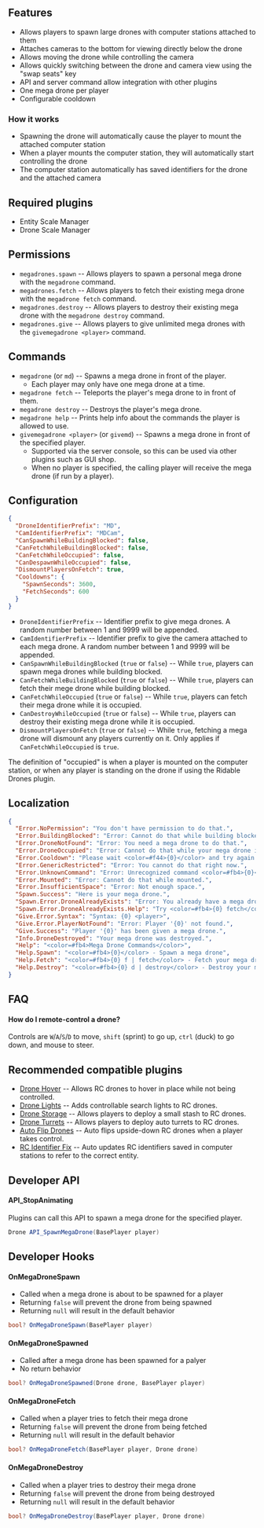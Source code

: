 ## Features

- Allows players to spawn large drones with computer stations attached to them
- Attaches cameras to the bottom for viewing directly below the drone
- Allows moving the drone while controlling the camera
- Allows quickly switching between the drone and camera view using the "swap seats" key
- API and server command allow integration with other plugins
- One mega drone per player
- Configurable cooldown

### How it works

- Spawning the drone will automatically cause the player to mount the attached computer station
- When a player mounts the computer station, they will automatically start controlling the drone
- The computer station automatically has saved identifiers for the drone and the attached camera

## Required plugins

- Entity Scale Manager
- Drone Scale Manager

## Permissions

- `megadrones.spawn` -- Allows players to spawn a personal mega drone with the `megadrone` command.
- `megadrones.fetch` -- Allows players to fetch their existing mega drone with the `megadrone fetch` command.
- `megadrones.destroy` -- Allows players to destroy their existing mega drone with the `megadrone destroy` command.
- `megadrones.give` -- Allows players to give unlimited mega drones with the `givemegadrone <player>` command.

## Commands

- `megadrone` (or `md`) -- Spawns a mega drone in front of the player.
  - Each player may only have one mega drone at a time.
- `megadrone fetch` -- Teleports the player's mega drone to in front of them.
- `megadrone destroy` -- Destroys the player's mega drone.
- `megadrone help` -- Prints help info about the commands the player is allowed to use.
- `givemegadrone <player>` (or `givemd`) -- Spawns a mega drone in front of the specified player.
  - Supported via the server console, so this can be used via other plugins such as GUI shop.
  - When no player is specified, the calling player will receive the mega drone (if run by a player).

## Configuration

```json
{
  "DroneIdentifierPrefix": "MD",
  "CamIdentifierPrefix": "MDCam",
  "CanSpawnWhileBuildingBlocked": false,
  "CanFetchWhileBuildingBlocked": false,
  "CanFetchWhileOccupied": false,
  "CanDespawnWhileOccupied": false,
  "DismountPlayersOnFetch": true,
  "Cooldowns": {
    "SpawnSeconds": 3600,
    "FetchSeconds": 600
  }
}
```

- `DroneIdentifierPrefix` -- Identifier prefix to give mega drones. A random number between 1 and 9999 will be appended.
- `CamIdentifierPrefix` -- Identifier prefix to give the camera attached to each mega drone. A random number between 1 and 9999 will be appended.
- `CanSpawnWhileBuildingBlocked` (`true` or `false`) -- While `true`, players can spawn mega drones while building blocked.
- `CanFetchWhileBuildingBlocked` (`true` or `false`) -- While `true`, players can fetch their mege drone while building blocked.
- `CanFetchWhileOccupied` (`true` or `false`) -- While `true`, players can fetch their mega drone while it is occupied.
- `CanDestroyWhileOccupied` (`true` or `false`) -- While `true`, players can destroy their existing mega drone while it is occupied.
- `DismountPlayersOnFetch` (`true` or `false`) -- While `true`, fetching a mega drone will dismount any players currently on it. Only applies if `CanFetchWhileOccupied` is `true`.

The definition of "occupied" is when a player is mounted on the computer station, or when any player is standing on the drone if using the Ridable Drones plugin.

## Localization

```json
{
  "Error.NoPermission": "You don't have permission to do that.",
  "Error.BuildingBlocked": "Error: Cannot do that while building blocked.",
  "Error.DroneNotFound": "Error: You need a mega drone to do that.",
  "Error.DroneOccupied": "Error: Cannot do that while your mega drone is occupied.",
  "Error.Cooldown": "Please wait <color=#f44>{0}</color> and try again.",
  "Error.GenericRestricted": "Error: You cannot do that right now.",
  "Error.UnknownCommand": "Error: Unrecognized command <color=#fb4>{0}</color>.",
  "Error.Mounted": "Error: Cannot do that while mounted.",
  "Error.InsufficientSpace": "Error: Not enough space.",
  "Spawn.Success": "Here is your mega drone.",
  "Spawn.Error.DroneAlreadyExists": "Error: You already have a mega drone.",
  "Spawn.Error.DroneAlreadyExists.Help": "Try <color=#fb4>{0} fetch</color> or <color=#fb4>{0} help</color>.",
  "Give.Error.Syntax": "Syntax: {0} <player>",
  "Give.Error.PlayerNotFound": "Error: Player '{0}' not found.",
  "Give.Success": "Player '{0}' has been given a mega drone.",
  "Info.DroneDestroyed": "Your mega drone was destroyed.",
  "Help": "<color=#fb4>Mega Drone Commands</color>",
  "Help.Spawn": "<color=#fb4>{0}</color> - Spawn a mega drone",
  "Help.Fetch": "<color=#fb4>{0} f | fetch</color> - Fetch your mega drone",
  "Help.Destroy": "<color=#fb4>{0} d | destroy</color> - Destroy your mega drone"
}
```

## FAQ

#### How do I remote-control a drone?

Controls are `W`/`A`/`S`/`D` to move, `shift` (sprint) to go up, `ctrl` (duck) to go down, and mouse to steer.

## Recommended compatible plugins

- [Drone Hover](https://umod.org/plugins/drone-hover) -- Allows RC drones to hover in place while not being controlled.
- [Drone Lights](https://umod.org/plugins/drone-lights) -- Adds controllable search lights to RC drones.
- [Drone Storage](https://umod.org/plugins/drone-storage) -- Allows players to deploy a small stash to RC drones.
- [Drone Turrets](https://umod.org/plugins/drone-turrets) -- Allows players to deploy auto turrets to RC drones.
- [Auto Flip Drones](https://umod.org/plugins/auto-flip-drones) -- Auto flips upside-down RC drones when a player takes control.
- [RC Identifier Fix](https://umod.org/plugins/rc-identifier-fix) -- Auto updates RC identifiers saved in computer stations to refer to the correct entity.

## Developer API

#### API_StopAnimating

Plugins can call this API to spawn a mega drone for the specified player.

```csharp
Drone API_SpawnMegaDrone(BasePlayer player)
```

## Developer Hooks

#### OnMegaDroneSpawn

- Called when a mega drone is about to be spawned for a player
- Returning `false` will prevent the drone from being spawned
- Returning `null` will result in the default behavior

```csharp
bool? OnMegaDroneSpawn(BasePlayer player)
```

#### OnMegaDroneSpawned

- Called after a mega drone has been spawned for a palyer
- No return behavior

```csharp
bool? OnMegaDroneSpawned(Drone drone, BasePlayer player)
```

#### OnMegaDroneFetch

- Called when a player tries to fetch their mega drone
- Returning `false` will prevent the drone from being fetched
- Returning `null` will result in the default behavior

```csharp
bool? OnMegaDroneFetch(BasePlayer player, Drone drone)
```

#### OnMegaDroneDestroy

- Called when a player tries to destroy their mega drone
- Returning `false` will prevent the drone from being destroyed
- Returning `null` will result in the default behavior

```csharp
bool? OnMegaDroneDestroy(BasePlayer player, Drone drone)
```
